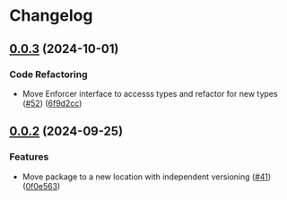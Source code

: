 # Changelog

## [0.0.3](https://github.com/cccteam/ccc/compare/columnset/v0.0.2...columnset/v0.0.3) (2024-10-01)


### Code Refactoring

* Move Enforcer interface to accesss types and refactor for new types ([#52](https://github.com/cccteam/ccc/issues/52)) ([6f9d2cc](https://github.com/cccteam/ccc/commit/6f9d2ccab7419b7cbc9c7308951c0a3402fbb322))

## [0.0.2](https://github.com/cccteam/ccc/compare/columnset-v0.0.1...columnset/v0.0.2) (2024-09-25)


### Features

* Move package to a new location with independent versioning ([#41](https://github.com/cccteam/ccc/issues/41)) ([0f0e563](https://github.com/cccteam/ccc/commit/0f0e5637c1e71efb95e4bc81ab8995ab44036fe7))
